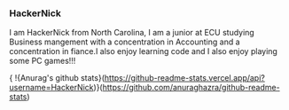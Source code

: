 ### HackerNick

I am HackerNick from North Carolina, I am a junior at ECU studying Business mangement with a concentration in Accounting and a concentration in fiance.I also enjoy learning code and I also enjoy playing some PC games!!!

{ !{Anurag's github stats}(https://github-readme-stats.vercel.app/api?username=HackerNick)}(https://github.com/anuraghazra/github-readme-stats)
